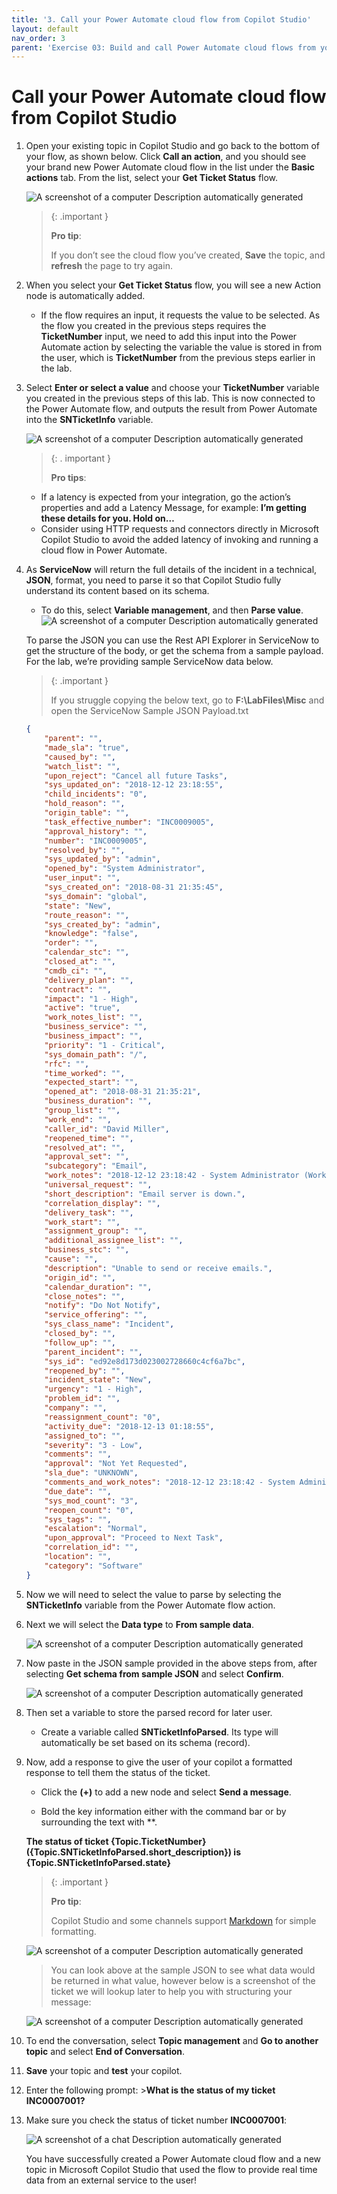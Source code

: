 ```yaml
---
title: '3. Call your Power Automate cloud flow from Copilot Studio'
layout: default
nav_order: 3
parent: 'Exercise 03: Build and call Power Automate cloud flows from your Copilot'
---
```


# Call your Power Automate cloud flow from Copilot Studio

1.	Open your existing topic in Copilot Studio and go back to the bottom of your flow, as shown below. Click **Call an action**, and you should see your brand new Power Automate cloud flow in the list under the **Basic actions** tab. From the list, select your **Get Ticket Status** flow.

 	![A screenshot of a computer Description automatically generated](../../media/3ad9d4a7be95e2a433631e8d389f2c0e.png "A screenshot of a computer Description automatically generated")

    >{: .important }
    >
    >**Pro tip**:
    >
    >If you don’t see the cloud flow you’ve created, **Save** the topic, and **refresh** the page to try again.

1.	When you select your **Get Ticket Status** flow, you will see a new Action node is automatically added.

	- If the flow requires an input, it requests the value to be selected. As the flow you created in the previous steps requires the **TicketNumber** input, we need to add this input into the Power Automate action by selecting the variable the value is stored in from the user, which is **TicketNumber** from the previous steps earlier in the lab.

2.	Select **Enter or select a value** and choose your **TicketNumber** variable you created in the previous steps of this lab. This is now connected to the Power Automate flow, and outputs the result from Power Automate into the **SNTicketInfo** variable.

 	![A screenshot of a computer Description automatically generated](../../media/91a8d3fbe2f2508942aa4c62cc2725f5.png)

       >{: . important }
       >
       >**Pro tips**: 
	- If a latency is expected from your integration, go the action’s properties and add a Latency Message, for example: **I’m getting these details for you. Hold on…** 
	- Consider using HTTP requests and connectors directly in Microsoft Copilot Studio to avoid the added latency of invoking and running a cloud flow in Power Automate.

1.	As **ServiceNow** will return the full details of the incident in a technical, **JSON**, format, you need to parse it so that Copilot Studio fully understand its content based on its schema.

	- To do this, select **Variable management**, and then **Parse value**.
 	![A screenshot of a computer Description automatically generated](../../media/c28b821fc07a4e0cb0497d88258632ab.png)

	To parse the JSON you can use the Rest API Explorer in ServiceNow to get the structure of the body, or get the schema from a sample payload. For the lab, we’re providing sample ServiceNow data below.

       >{: .important }
       >
       >If you struggle copying the below text, go to **F:\LabFiles\Misc** and open the ServiceNow Sample JSON Payload.txt

	```json
	{
		"parent": "",
		"made_sla": "true",
		"caused_by": "",
		"watch_list": "",
		"upon_reject": "Cancel all future Tasks",
		"sys_updated_on": "2018-12-12 23:18:55",
		"child_incidents": "0",
		"hold_reason": "",
		"origin_table": "",
		"task_effective_number": "INC0009005",
		"approval_history": "",
		"number": "INC0009005",
		"resolved_by": "",
		"sys_updated_by": "admin",
		"opened_by": "System Administrator",
		"user_input": "",
		"sys_created_on": "2018-08-31 21:35:45",
		"sys_domain": "global",
		"state": "New",
		"route_reason": "",
		"sys_created_by": "admin",
		"knowledge": "false",
		"order": "",
		"calendar_stc": "",
		"closed_at": "",
		"cmdb_ci": "",
		"delivery_plan": "",
		"contract": "",
		"impact": "1 - High",
		"active": "true",
		"work_notes_list": "",
		"business_service": "",
		"business_impact": "",
		"priority": "1 - Critical",
		"sys_domain_path": "/",
		"rfc": "",
		"time_worked": "",
		"expected_start": "",
		"opened_at": "2018-08-31 21:35:21",
		"business_duration": "",
		"group_list": "",
		"work_end": "",
		"caller_id": "David Miller",
		"reopened_time": "",
		"resolved_at": "",
		"approval_set": "",
		"subcategory": "Email",
		"work_notes": "2018-12-12 23:18:42 - System Administrator (Work notes)\nupdated the priority to high based on the criticality of the Incident.\n\n",
		"universal_request": "",
		"short_description": "Email server is down.",
		"correlation_display": "",
		"delivery_task": "",
		"work_start": "",
		"assignment_group": "",
		"additional_assignee_list": "",
		"business_stc": "",
		"cause": "",
		"description": "Unable to send or receive emails.",
		"origin_id": "",
		"calendar_duration": "",
		"close_notes": "",
		"notify": "Do Not Notify",
		"service_offering": "",
		"sys_class_name": "Incident",
		"closed_by": "",
		"follow_up": "",
		"parent_incident": "",
		"sys_id": "ed92e8d173d023002728660c4cf6a7bc",
		"reopened_by": "",
		"incident_state": "New",
		"urgency": "1 - High",
		"problem_id": "",
		"company": "",
		"reassignment_count": "0",
		"activity_due": "2018-12-13 01:18:55",
		"assigned_to": "",
		"severity": "3 - Low",
		"comments": "",
		"approval": "Not Yet Requested",
		"sla_due": "UNKNOWN",
		"comments_and_work_notes": "2018-12-12 23:18:42 - System Administrator (Work notes)\nupdated the priority to high based on the criticality of the Incident.\n\n",
		"due_date": "",
		"sys_mod_count": "3",
		"reopen_count": "0",
		"sys_tags": "",
		"escalation": "Normal",
		"upon_approval": "Proceed to Next Task",
		"correlation_id": "",
		"location": "",
		"category": "Software"
	}
	```



1.	Now we will need to select the value to parse by selecting the **SNTicketInfo** variable from the Power Automate flow action.

2.	Next we will select the **Data type** to **From sample data**.

 	![A screenshot of a computer Description automatically generated](../../media/71bdfa5c66438648fc964edfe1ce47ec.png)

3.	Now paste in the JSON sample provided in the above steps from, after selecting **Get schema from sample JSON** and select **Confirm**.

 	![A screenshot of a computer Description automatically generated](../../media/1938529cef77c71d95eadce8fb856d6f.png)

4.	Then set a variable to store the parsed record for later user.

	- Create a variable called **SNTicketInfoParsed**. Its type will automatically be set based on its schema (record).

5.	Now, add a response to give the user of your copilot a formatted response to tell them the status of the ticket. 

	- Click the **(+)** to add a new node and select **Send a message**.

	- Bold the key information either with the command bar or by surrounding the text with **.

	**The status of ticket {Topic.TicketNumber} ({Topic.SNTicketInfoParsed.short_description}) is {Topic.SNTicketInfoParsed.state}**


    >{: .important }
    >
    >**Pro tip**:
    >
    >Copilot Studio and some channels support [Markdown](https://www.markdownguide.org/) for simple formatting.

    ![A screenshot of a computer Description automatically generated](../../media/866da15de00379db8e3c8922f1a62101.png)

    >You can look above at the sample JSON to see what data would be returned in what value, however below is a screenshot of the ticket we will lookup later to help you with structuring your message:

    ![A screenshot of a computer Description automatically generated](../../media/102cff9a4fff8ab7750d5c21685776e9.png)

1.	To end the conversation, select **Topic management** and **Go to another topic** and select **End of Conversation**.

2.	**Save** your topic and **test** your copilot.

1.    Enter the following prompt:
	>**What is the status of my ticket INC0007001?**

1.	Make sure you check the status of ticket number **INC0007001**:

 	![A screenshot of a chat Description automatically generated](../../media/0b4cd711ae24c4f82eba87830cfd38a2.png "A screenshot of a chat Description automatically generated")

 	You have successfully created a Power Automate cloud flow and a new topic in Microsoft Copilot Studio that used the flow to provide real time data from an external service to the user!
